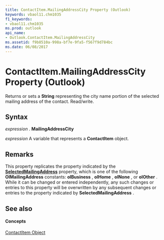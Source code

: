 ```yaml
---
title: ContactItem.MailingAddressCity Property (Outlook)
keywords: vbaol11.chm1035
f1_keywords:
- vbaol11.chm1035
ms.prod: outlook
api_name:
- Outlook.ContactItem.MailingAddressCity
ms.assetid: f9b8510a-998a-bf7e-9fa5-f567f9d784bc
ms.date: 06/08/2017
---
```



# ContactItem.MailingAddressCity Property (Outlook)

Returns or sets a  **String** representing the city name portion of the selected mailing address of the contact. Read/write.


## Syntax

 _expression_ . **MailingAddressCity**

 _expression_ A variable that represents a **ContactItem** object.


## Remarks

This property replicates the property indicated by the  **[SelectedMailingAddress](Outlook.ContactItem.SelectedMailingAddress.md)** property, which is one of the following **OlMailingAddress** constants: **olBusiness** , **olHome** , **olNone** , or **olOther** . While it can be changed or entered independently, any such changes or entries to this property will be overwritten by any subsequent changes or entries to the property indicated by **SelectedMailingAddress** .


## See also


#### Concepts


[ContactItem Object](Outlook.ContactItem.md)

